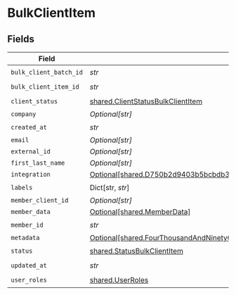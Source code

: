 # BulkClientItem


## Fields

| Field                                                                                                                                                                                                                | Type                                                                                                                                                                                                                 | Required                                                                                                                                                                                                             | Description                                                                                                                                                                                                          |
| -------------------------------------------------------------------------------------------------------------------------------------------------------------------------------------------------------------------- | -------------------------------------------------------------------------------------------------------------------------------------------------------------------------------------------------------------------- | -------------------------------------------------------------------------------------------------------------------------------------------------------------------------------------------------------------------- | -------------------------------------------------------------------------------------------------------------------------------------------------------------------------------------------------------------------- |
| `bulk_client_batch_id`                                                                                                                                                                                               | *str*                                                                                                                                                                                                                | :heavy_check_mark:                                                                                                                                                                                                   | N/A                                                                                                                                                                                                                  |
| `bulk_client_item_id`                                                                                                                                                                                                | *str*                                                                                                                                                                                                                | :heavy_check_mark:                                                                                                                                                                                                   | N/A                                                                                                                                                                                                                  |
| `client_status`                                                                                                                                                                                                      | [shared.ClientStatusBulkClientItem](../../models/shared/clientstatusbulkclientitem.md)                                                                                                                               | :heavy_check_mark:                                                                                                                                                                                                   | N/A                                                                                                                                                                                                                  |
| `company`                                                                                                                                                                                                            | *Optional[str]*                                                                                                                                                                                                      | :heavy_minus_sign:                                                                                                                                                                                                   | N/A                                                                                                                                                                                                                  |
| `created_at`                                                                                                                                                                                                         | *str*                                                                                                                                                                                                                | :heavy_check_mark:                                                                                                                                                                                                   | N/A                                                                                                                                                                                                                  |
| `email`                                                                                                                                                                                                              | *Optional[str]*                                                                                                                                                                                                      | :heavy_minus_sign:                                                                                                                                                                                                   | N/A                                                                                                                                                                                                                  |
| `external_id`                                                                                                                                                                                                        | *Optional[str]*                                                                                                                                                                                                      | :heavy_minus_sign:                                                                                                                                                                                                   | N/A                                                                                                                                                                                                                  |
| `first_last_name`                                                                                                                                                                                                    | *Optional[str]*                                                                                                                                                                                                      | :heavy_minus_sign:                                                                                                                                                                                                   | N/A                                                                                                                                                                                                                  |
| `integration`                                                                                                                                                                                                        | [Optional[shared.D750b2d9403b5bcbdb3c96c89f1cc713df563d587f16e5f39f5ab546c08a20a0]](../../models/shared/d750b2d9403b5bcbdb3c96c89f1cc713df563d587f16e5f39f5ab546c08a20a0.md)                                         | :heavy_minus_sign:                                                                                                                                                                                                   | N/A                                                                                                                                                                                                                  |
| `labels`                                                                                                                                                                                                             | Dict[str, *str*]                                                                                                                                                                                                     | :heavy_check_mark:                                                                                                                                                                                                   | N/A                                                                                                                                                                                                                  |
| `member_client_id`                                                                                                                                                                                                   | *Optional[str]*                                                                                                                                                                                                      | :heavy_minus_sign:                                                                                                                                                                                                   | N/A                                                                                                                                                                                                                  |
| `member_data`                                                                                                                                                                                                        | [Optional[shared.MemberData]](../../models/shared/memberdata.md)                                                                                                                                                     | :heavy_minus_sign:                                                                                                                                                                                                   | N/A                                                                                                                                                                                                                  |
| `member_id`                                                                                                                                                                                                          | *str*                                                                                                                                                                                                                | :heavy_check_mark:                                                                                                                                                                                                   | N/A                                                                                                                                                                                                                  |
| `metadata`                                                                                                                                                                                                           | [Optional[shared.FourThousandAndNinetyOnec2911630f24a45153ca60a204edf3efba15902cef686d412c191e0c18cac]](../../models/shared/fourthousandandninetyonec2911630f24a45153ca60a204edf3efba15902cef686d412c191e0c18cac.md) | :heavy_minus_sign:                                                                                                                                                                                                   | N/A                                                                                                                                                                                                                  |
| `status`                                                                                                                                                                                                             | [shared.StatusBulkClientItem](../../models/shared/statusbulkclientitem.md)                                                                                                                                           | :heavy_check_mark:                                                                                                                                                                                                   | N/A                                                                                                                                                                                                                  |
| `updated_at`                                                                                                                                                                                                         | *str*                                                                                                                                                                                                                | :heavy_check_mark:                                                                                                                                                                                                   | N/A                                                                                                                                                                                                                  |
| `user_roles`                                                                                                                                                                                                         | [shared.UserRoles](../../models/shared/userroles.md)                                                                                                                                                                 | :heavy_check_mark:                                                                                                                                                                                                   | N/A                                                                                                                                                                                                                  |